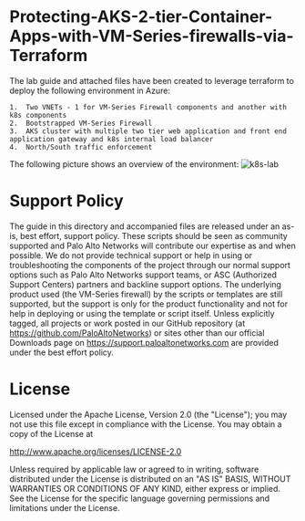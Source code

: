 # Protecting-AKS-2-tier-Container-Apps-with-VM-Series-firewalls-via-Terraform

The lab guide and attached files have been created to leverage terraform to deploy the following environment in Azure:

```
1.  Two VNETs - 1 for VM-Series Firewall components and another with k8s components
2.  Bootstrapped VM-Series Firewall
3.  AKS cluster with multiple two tier web application and front end application gateway and k8s internal load balancer
4.  North/South traffic enforcement 
```
The following picture shows an overview of the environment:
![k8s-lab](https://user-images.githubusercontent.com/21991161/46382294-5c727d80-c65f-11e8-994b-c91ade862b75.png)


# Support Policy
The guide in this directory and accompanied files are released under an as-is, best effort, support policy. These scripts should be seen as community supported and Palo Alto Networks will contribute our expertise as and when possible. We do not provide technical support or help in using or troubleshooting the components of the project through our normal support options such as Palo Alto Networks support teams, or ASC (Authorized Support Centers) partners and backline support options. The underlying product used (the VM-Series firewall) by the scripts or templates are still supported, but the support is only for the product functionality and not for help in deploying or using the template or script itself.
Unless explicitly tagged, all projects or work posted in our GitHub repository (at https://github.com/PaloAltoNetworks) or sites other than our official Downloads page on https://support.paloaltonetworks.com are provided under the best effort policy.

# License
                                                                              
                                                                              
Licensed under the Apache License, Version 2.0 (the "License"); you may not use this file except in compliance with the License. You may obtain a copy of the License at                                                  
                                                                              
  http://www.apache.org/licenses/LICENSE-2.0                           
                                                                              
Unless required by applicable law or agreed to in writing, software distributed under the License is distributed on an "AS IS" BASIS, WITHOUT WARRANTIES OR CONDITIONS OF ANY KIND, either express or implied. See the License for the specific language governing permissions and limitations under the License.                                                        
                                                                         
